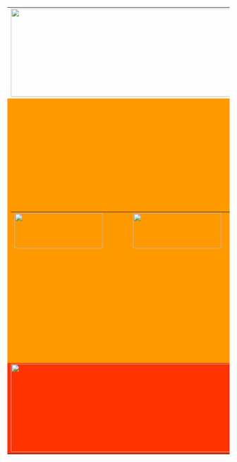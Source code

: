 <!DOCTYPE html PUBLIC "-//W3C//DTD XHTML 1.0 Transitional//EN" "http://www.w3.org/TR/xhtml1/DTD/xhtml1-transitional.dtd">
<html xmlns="http://www.w3.org/1999/xhtml">
<head>
<meta http-equiv="Content-Type" content="text/html; charset=utf-8" />
<title>Untitled Document</title>
<script type="text/javascript">
function MM_preloadImages() { //v3.0
  var d=document; if(d.images){ if(!d.MM_p) d.MM_p=new Array();
    var i,j=d.MM_p.length,a=MM_preloadImages.arguments; for(i=0; i<a.length; i++)
    if (a[i].indexOf("#")!=0){ d.MM_p[j]=new Image; d.MM_p[j++].src=a[i];}}
}
function MM_swapImgRestore() { //v3.0
  var i,x,a=document.MM_sr; for(i=0;a&&i<a.length&&(x=a[i])&&x.oSrc;i++) x.src=x.oSrc;
}
function MM_findObj(n, d) { //v4.01
  var p,i,x;  if(!d) d=document; if((p=n.indexOf("?"))>0&&parent.frames.length) {
    d=parent.frames[n.substring(p+1)].document; n=n.substring(0,p);}
  if(!(x=d[n])&&d.all) x=d.all[n]; for (i=0;!x&&i<d.forms.length;i++) x=d.forms[i][n];
  for(i=0;!x&&d.layers&&i<d.layers.length;i++) x=MM_findObj(n,d.layers[i].document);
  if(!x && d.getElementById) x=d.getElementById(n); return x;
}

function MM_swapImage() { //v3.0
  var i,j=0,x,a=MM_swapImage.arguments; document.MM_sr=new Array; for(i=0;i<(a.length-2);i+=3)
   if ((x=MM_findObj(a[i]))!=null){document.MM_sr[j++]=x; if(!x.oSrc) x.oSrc=x.src; x.src=a[i+2];}
}
</script>
</head>

<body onload="MM_preloadImages('หน้าหลัก2.jpg','ที่ติดต่อ2.jpg','สมัครสมาชิก2.jpg')">
<table width="1024" border="0" align="center" cellpadding="1" cellspacing="1">
  <tr>
    <td height="200"><img src="แบนเนอร์.jpg" width="1027" height="200" /></td>
  </tr>
  <tr>
    <td height="600" bgcolor="#FF9900"><table width="997" height="84" border="0" align="right" cellpadding="1" cellspacing="1">
      <tr>
        <td width="268" height="82"><a href="2.html" onmouseout="MM_swapImgRestore()" onmouseover="MM_swapImage('Image7','','หน้าหลัก2.jpg',1)"><img src="หน้าหลัก1.jpg" width="200" height="80" id="Image" /></a></td>
        <td width="261"><a href="#" onmouseout="MM_swapImgRestore()" onmouseover="MM_swapImage('Image7','','สาขา2.jpg',1)"><img src="สาขา.jpg" width="200" height="80" id="Image4" /></a></td>
        <td width="254"><a href="14 ที่ติดต่อ.html" onmouseout="MM_swapImgRestore()" onmouseover="MM_swapImage('Image7','','ที่ติดต่อ2.jpg',1)"><img src="ที่ติดต่อ1.jpg" width="200" height="80" id="Image2" /></a></td>
        <td width="228"><a href="15 สมัครสมาชิก.html" onmouseout="MM_swapImgRestore()" onmouseover="MM_swapImage('Image7','','สมัครสมาชิก2.jpg',1)"><img src="สมัครสมาชิก1.jpg" width="200" height="80" id="Image3" /></a></td>
      </tr>
    </table></td>
  </tr>
  <tr>
    <td height="150" bgcolor="#FF3300"><img src="แบน.jpg" width="1025" height="200" /></td>
  </tr>
</table>
</body>
</html>
